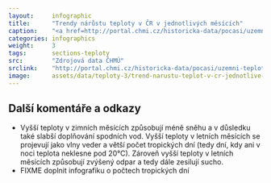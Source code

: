 ```yaml
---
layout:     infographic
title:      "Trendy nárůstu teploty v ČR v jednotlivých měsících"
caption:    "<a href=http://portal.chmi.cz/historicka-data/pocasi/uzemni-teploty>Zdroj dat: ČHMÚ</a>. Průměrná roční teplota v České republice narostla za posledních 60 let o 2°C. Trendy v oteplování jednotlivých měsíců jsou různé. Největší nárůst teplot je v lednu, červenci a srpnu - tyto měsíce se od roku 1960 oteplily o více než 2,6°C"
categories: infographics
weight:     3
tags:       sections-teploty
src:	    "Zdrojová data ČHMÚ"
srclink:    "http://portal.chmi.cz/historicka-data/pocasi/uzemni-teploty"
image:      assets/data/teploty-3/trend-narustu-teplot-v-cr-jednotlive-mesice
---
```


## Další komentáře a odkazy

* Vyšší teploty v zimních měsících způsobují méně sněhu a v důsledku také slabší doplňování spodních vod. Vyšší teploty v letních měsících se projevují jako vlny veder a větší počet tropických dní (tedy dní, kdy ani v noci teplota neklesne pod 20°C). Zároveň vyšší teploty v letních měsících způsobují zvýšený odpar a tedy dále zesilují sucho.
* FIXME doplnit infografiku o počtech tropických dní
